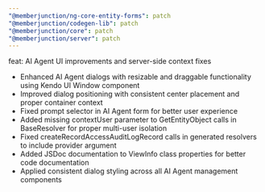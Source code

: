 ```yaml
---
"@memberjunction/ng-core-entity-forms": patch
"@memberjunction/codegen-lib": patch
"@memberjunction/core": patch
"@memberjunction/server": patch
---
```


feat: AI Agent UI improvements and server-side context fixes

- Enhanced AI Agent dialogs with resizable and draggable functionality
  using Kendo UI Window component
- Improved dialog positioning with consistent center placement and proper
  container context
- Fixed prompt selector in AI Agent form for better user experience
- Added missing contextUser parameter to GetEntityObject calls in
  BaseResolver for proper multi-user isolation
- Fixed createRecordAccessAuditLogRecord calls in generated resolvers to
  include provider argument
- Added JSDoc documentation to ViewInfo class properties for better code
  documentation
- Applied consistent dialog styling across all AI Agent management
  components
